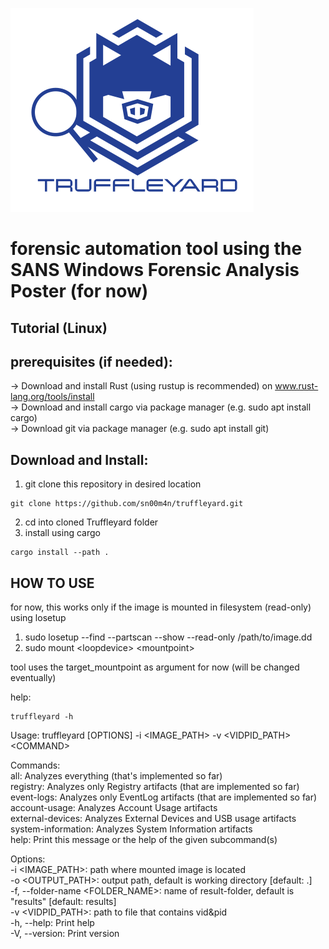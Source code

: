 ![Truffleyard Logo](images/truffleyard.png)

# forensic automation tool using the SANS Windows Forensic Analysis Poster (for now)

## Tutorial (Linux)

## prerequisites (if needed):
-> Download and install Rust (using rustup is recommended) on www.rust-lang.org/tools/install \
-> Download and install cargo via package manager (e.g. sudo apt install cargo)\
-> Download git via package manager (e.g. sudo apt install git)

## Download and Install:
1. git clone this repository in desired location
```
git clone https://github.com/sn00m4n/truffleyard.git
```
2. cd into cloned Truffleyard folder
3. install using cargo
```
cargo install --path .
```

## HOW TO USE

for now, this works only if the image is mounted in filesystem (read-only) using losetup
1. sudo losetup --find --partscan --show  --read-only /path/to/image.dd
2. sudo mount \<loopdevice\> \<mountpoint\>

tool uses the target_mountpoint as argument for now (will be changed eventually)

help:
```
truffleyard -h
```

Usage: truffleyard \[OPTIONS\] -i \<IMAGE\_PATH\> -v \<VIDPID\_PATH\> \<COMMAND\>

Commands:\
all: Analyzes everything (that's implemented so far)\
registry: Analyzes only Registry artifacts (that are implemented so far)\
event-logs: Analyzes only EventLog artifacts (that are implemented so far)\
account-usage: Analyzes Account Usage artifacts\
external-devices: Analyzes External Devices and USB usage artifacts \
system-information: Analyzes System Information artifacts\
help: Print this message or the help of the given subcommand(s)

Options:\
-i \<IMAGE\_PATH\>: path where mounted image is located \
-o \<OUTPUT\_PATH\>: output path, default is working directory \[default: .\]\
-f, --folder-name \<FOLDER\_NAME\>: name of result-folder, default is "results" \[default: results\]\
-v \<VIDPID\_PATH\>: path to file that contains vid&pid\
-h, --help: Print help\
-V, --version: Print version


